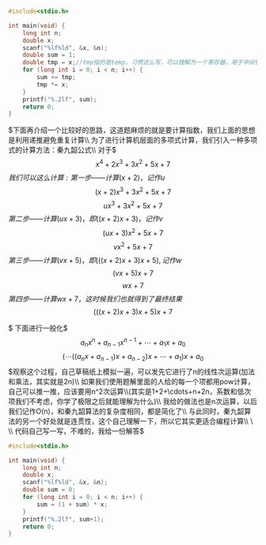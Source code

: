 ``` C
#include<stdio.h>

int main(void) {
	long int n;
	double x;
	scanf("%lf%ld", &x, &n);
	double sum = 1;
	double tmp = x;//tmp指的是temp，习惯这么写，可以理解为一个寄存器，用于中间保存变量值
	for (long int i = 0; i < n; i++) {
		sum += tmp;
		tmp *= x;
	}
	printf("%.2lf", sum);
	return 0;
}
```
$下面再介绍一个比较好的思路，这道题麻烦的就是要计算指数，我们上面的思想是利用递推避免重复计算\\
为了进行计算机层面的多项式计算，我们引入一种多项式的计算方法：秦九韶公式\\
对于$
$$x^4+2x^3+3x^2+5x+7$$
$我们可以这么计算:第一步——计算(x+2)，记作u$
$$(x+2)x^3+3x^2+5x+7$$
$$ux^3+3x^2+5x+7$$
$第二步——计算(ux+3)，即((x+2)x+3)，记作v$
$$(ux+3)x^2+5x+7$$
$$vx^2+5x+7$$
$第三步——计算(vx+5)，即(((x+2)x+3)x+5),记作w$
$$(vx+5)x+7$$
$$wx+7$$
$第四步——计算wx+7，这时候我们也就得到了最终结果$
$$(((x+2)x+3)x+5)x+7$$

$
下面进行一般化$
$$a_nx^n+a_{n-1}x^{n-1}+\cdots+a_1x+a_0$$
$$(\cdots((a_nx+a_{n-1})x+a_{n-2})x+\cdots +a_1)x+a_0$$
$观察这个过程，自己草稿纸上模拟一遍，可以发先它进行了n的线性次运算(加法和乘法，其实就是2n)\\
如果我们使用题解里面的人给的每一个项都用pow计算，自己可以推一推，应该要用n^2次运算\\(其实是1+2+\cdots+n+2n，系数和低次项我们不考虑，你学了极限之后就能理解为什么)\\
我给的做法也是n次运算，以后我们记作O(n)，和秦九韶算法的复杂度相同，都是简化了\\
与此同时，秦九韶算法的另一个好处就是连贯性，这个自己理解一下，所以它其实更适合编程计算\\
\ \\
代码自己写一写，不难的，我给一份解答$

```C
#include<stdio.h>

int main(void) {
	long int n;
	double x;
	scanf("%lf%ld", &x, &n);
	double sum = 0;
	for (long int i = 0; i < n; i++) {
		sum = (1 + sum) * x;
	}
	printf("%.2lf", sum+1);
	return 0;
}
```